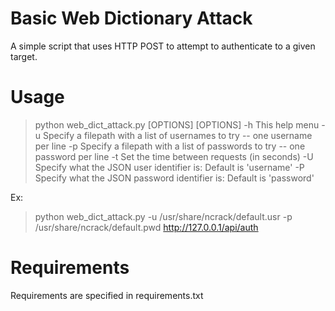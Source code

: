 
# Basic Web Dictionary Attack
A simple script that uses HTTP POST to attempt to authenticate to a given target.

# Usage

> python web_dict_attack.py [OPTIONS] <target>
[OPTIONS]
    -h  This help menu
    -u  Specify a filepath with a list of usernames to try -- one username per line
    -p  Specify a filepath with a list of passwords to try -- one password per line
    -t  Set the time between requests (in seconds)
    -U  Specify what the JSON user identifier is: Default is \'username\'
    -P  Specify what the JSON password identifier is: Default is \'password\'
    
Ex:

> python web_dict_attack.py -u /usr/share/ncrack/default.usr -p /usr/share/ncrack/default.pwd http://127.0.0.1/api/auth

# Requirements
Requirements are specified in requirements.txt

